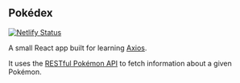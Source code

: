 ## Pokédex
[![Netlify Status](https://api.netlify.com/api/v1/badges/9e2788c3-aecf-43b1-95b4-e22d5cc3079e/deploy-status)](https://app.netlify.com/sites/razadex/deploys)

A small React app built for learning [Axios](https://github.com/axios/axios).


It uses the [RESTful Pokémon API](https://pokeapi.co/) to fetch information about a given Pokémon.
